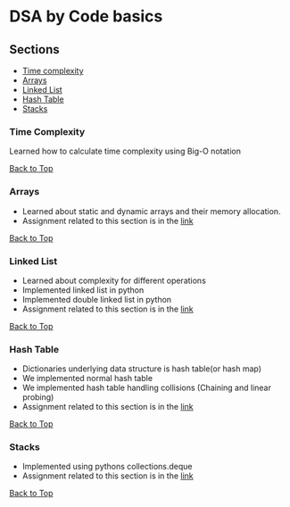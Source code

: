 # DSA by Code basics

## **Sections**
- [Time complexity](#time-complexity)
- [Arrays](#arrays)
- [Linked List](#linked-list)
- [Hash Table](#hash-table)
- [Stacks](#stacks)

### **Time Complexity**

Learned how to calculate time complexity using Big-O notation

[Back to Top](#course-1)

### **Arrays**

- Learned about static and dynamic arrays and their memory allocation.
- Assignment related to this section is in the [link](https://github.com/codebasics/data-structures-algorithms-python/blob/master/data_structures/2_Arrays/2_arrays_exercise.md)

[Back to Top](#course-1)

### **Linked List**

- Learned about complexity for different operations
- Implemented linked list in python
- Implemented double linked list in python
- Assignment related to this section is in the [link](https://github.com/codebasics/data-structures-algorithms-python/blob/master/data_structures/3_LinkedList/3_linked_list_exercise.md)

[Back to Top](#course-1)

### **Hash Table**

- Dictionaries underlying data structure is hash table(or hash map)
- We implemented normal hash table
- We implemented hash table handling collisions (Chaining and linear probing)
- Assignment related to this section is in the [link](https://github.com/codebasics/data-structures-algorithms-python/blob/master/data_structures/4_HashTable_2_Collisions/4_hash_table_exercise.md)

[Back to Top](#course-1)

### **Stacks**

- Implemented using pythons collections.deque
- Assignment related to this section is in the [link](https://github.com/codebasics/data-structures-algorithms-python/blob/master/data_structures/5_Stack/5_stack_exercise.md)

[Back to Top](#course-1)
